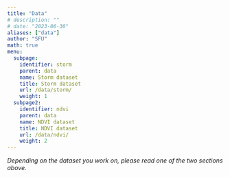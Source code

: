```yaml
---
title: "Data"
# description: ""
# date: "2023-06-30"
aliases: ["data"]
author: "SFU"
math: true
menu:
  subpage:
    identifier: storm
    parent: data
    name: Storm dataset
    title: Storm dataset
    url: /data/storm/
    weight: 1
  subpage2:
    identifier: ndvi
    parent: data
    name: NDVI dataset
    title: NDVI dataset
    url: /data/ndvi/
    weight: 2
---
```


*Depending on the dataset you work on, please read one of the two sections above.*







<!-- {{<a "link" "text">}} -->
